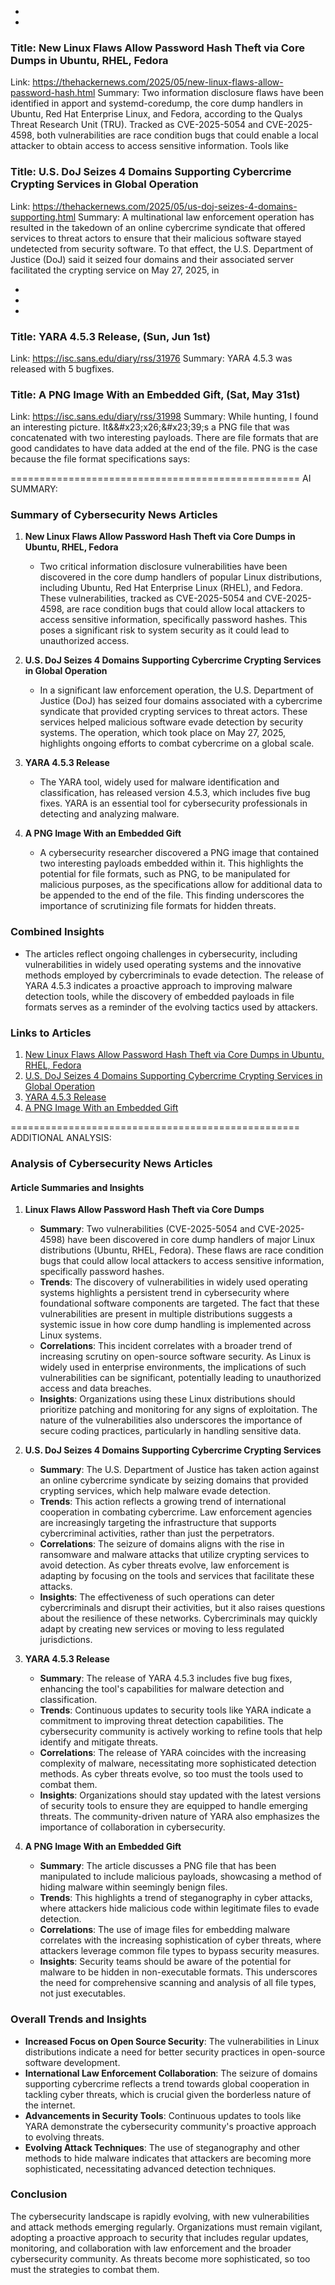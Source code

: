  - 
 - 
### Title: New Linux Flaws Allow Password Hash Theft via Core Dumps in Ubuntu, RHEL, Fedora
Link: https://thehackernews.com/2025/05/new-linux-flaws-allow-password-hash.html
Summary: Two information disclosure flaws have been identified in apport and systemd-coredump, the core dump handlers in Ubuntu, Red Hat Enterprise Linux, and Fedora, according to the Qualys Threat Research Unit (TRU).
Tracked as CVE-2025-5054 and CVE-2025-4598, both vulnerabilities are race condition bugs that could enable a local attacker to obtain access to access sensitive information. Tools like

### Title: U.S. DoJ Seizes 4 Domains Supporting Cybercrime Crypting Services in Global Operation
Link: https://thehackernews.com/2025/05/us-doj-seizes-4-domains-supporting.html
Summary: A multinational law enforcement operation has resulted in the takedown of an online cybercrime syndicate that offered services to threat actors to ensure that their malicious software stayed undetected from security software.
To that effect, the U.S. Department of Justice (DoJ) said it seized four domains and their associated server facilitated the crypting service on May 27, 2025, in

 - 
 - 
 - 
### Title: YARA 4.5.3 Release, (Sun, Jun 1st)
Link: https://isc.sans.edu/diary/rss/31976
Summary: YARA 4.5.3 was released with 5 bugfixes.&#xd;

### Title: A PNG Image With an Embedded Gift, (Sat, May 31st)
Link: https://isc.sans.edu/diary/rss/31998
Summary: While hunting, I found an interesting picture. It&&#x23&#x3b;x26&#x3b;&#x23&#x3b;39&#x3b;s a PNG file that was concatenated with two interesting payloads. There are file formats that are good candidates to have data added at the end of the file. PNG is the case because the file format specifications says:&#xd;



==================================================
AI SUMMARY:

### Summary of Cybersecurity News Articles

1. **New Linux Flaws Allow Password Hash Theft via Core Dumps in Ubuntu, RHEL, Fedora**
   - Two critical information disclosure vulnerabilities have been discovered in the core dump handlers of popular Linux distributions, including Ubuntu, Red Hat Enterprise Linux (RHEL), and Fedora. These vulnerabilities, tracked as CVE-2025-5054 and CVE-2025-4598, are race condition bugs that could allow local attackers to access sensitive information, specifically password hashes. This poses a significant risk to system security as it could lead to unauthorized access.

2. **U.S. DoJ Seizes 4 Domains Supporting Cybercrime Crypting Services in Global Operation**
   - In a significant law enforcement operation, the U.S. Department of Justice (DoJ) has seized four domains associated with a cybercrime syndicate that provided crypting services to threat actors. These services helped malicious software evade detection by security systems. The operation, which took place on May 27, 2025, highlights ongoing efforts to combat cybercrime on a global scale.

3. **YARA 4.5.3 Release**
   - The YARA tool, widely used for malware identification and classification, has released version 4.5.3, which includes five bug fixes. YARA is an essential tool for cybersecurity professionals in detecting and analyzing malware.

4. **A PNG Image With an Embedded Gift**
   - A cybersecurity researcher discovered a PNG image that contained two interesting payloads embedded within it. This highlights the potential for file formats, such as PNG, to be manipulated for malicious purposes, as the specifications allow for additional data to be appended to the end of the file. This finding underscores the importance of scrutinizing file formats for hidden threats.

### Combined Insights
- The articles reflect ongoing challenges in cybersecurity, including vulnerabilities in widely used operating systems and the innovative methods employed by cybercriminals to evade detection. The release of YARA 4.5.3 indicates a proactive approach to improving malware detection tools, while the discovery of embedded payloads in file formats serves as a reminder of the evolving tactics used by attackers.

### Links to Articles
1. [New Linux Flaws Allow Password Hash Theft via Core Dumps in Ubuntu, RHEL, Fedora](https://thehackernews.com/2025/05/new-linux-flaws-allow-password-hash.html)
2. [U.S. DoJ Seizes 4 Domains Supporting Cybercrime Crypting Services in Global Operation](https://thehackernews.com/2025/05/us-doj-seizes-4-domains-supporting.html)
3. [YARA 4.5.3 Release](https://isc.sans.edu/diary/rss/31976)
4. [A PNG Image With an Embedded Gift](https://isc.sans.edu/diary/rss/31998)

==================================================
ADDITIONAL ANALYSIS:

### Analysis of Cybersecurity News Articles

#### Article Summaries and Insights

1. **Linux Flaws Allow Password Hash Theft via Core Dumps**
   - **Summary**: Two vulnerabilities (CVE-2025-5054 and CVE-2025-4598) have been discovered in core dump handlers of major Linux distributions (Ubuntu, RHEL, Fedora). These flaws are race condition bugs that could allow local attackers to access sensitive information, specifically password hashes.
   - **Trends**: The discovery of vulnerabilities in widely used operating systems highlights a persistent trend in cybersecurity where foundational software components are targeted. The fact that these vulnerabilities are present in multiple distributions suggests a systemic issue in how core dump handling is implemented across Linux systems.
   - **Correlations**: This incident correlates with a broader trend of increasing scrutiny on open-source software security. As Linux is widely used in enterprise environments, the implications of such vulnerabilities can be significant, potentially leading to unauthorized access and data breaches.
   - **Insights**: Organizations using these Linux distributions should prioritize patching and monitoring for any signs of exploitation. The nature of the vulnerabilities also underscores the importance of secure coding practices, particularly in handling sensitive data.

2. **U.S. DoJ Seizes 4 Domains Supporting Cybercrime Crypting Services**
   - **Summary**: The U.S. Department of Justice has taken action against an online cybercrime syndicate by seizing domains that provided crypting services, which help malware evade detection.
   - **Trends**: This action reflects a growing trend of international cooperation in combating cybercrime. Law enforcement agencies are increasingly targeting the infrastructure that supports cybercriminal activities, rather than just the perpetrators.
   - **Correlations**: The seizure of domains aligns with the rise in ransomware and malware attacks that utilize crypting services to avoid detection. As cyber threats evolve, law enforcement is adapting by focusing on the tools and services that facilitate these attacks.
   - **Insights**: The effectiveness of such operations can deter cybercriminals and disrupt their activities, but it also raises questions about the resilience of these networks. Cybercriminals may quickly adapt by creating new services or moving to less regulated jurisdictions.

3. **YARA 4.5.3 Release**
   - **Summary**: The release of YARA 4.5.3 includes five bug fixes, enhancing the tool's capabilities for malware detection and classification.
   - **Trends**: Continuous updates to security tools like YARA indicate a commitment to improving threat detection capabilities. The cybersecurity community is actively working to refine tools that help identify and mitigate threats.
   - **Correlations**: The release of YARA coincides with the increasing complexity of malware, necessitating more sophisticated detection methods. As cyber threats evolve, so too must the tools used to combat them.
   - **Insights**: Organizations should stay updated with the latest versions of security tools to ensure they are equipped to handle emerging threats. The community-driven nature of YARA also emphasizes the importance of collaboration in cybersecurity.

4. **A PNG Image With an Embedded Gift**
   - **Summary**: The article discusses a PNG file that has been manipulated to include malicious payloads, showcasing a method of hiding malware within seemingly benign files.
   - **Trends**: This highlights a trend of steganography in cyber attacks, where attackers hide malicious code within legitimate files to evade detection.
   - **Correlations**: The use of image files for embedding malware correlates with the increasing sophistication of cyber threats, where attackers leverage common file types to bypass security measures.
   - **Insights**: Security teams should be aware of the potential for malware to be hidden in non-executable formats. This underscores the need for comprehensive scanning and analysis of all file types, not just executables.

### Overall Trends and Insights

- **Increased Focus on Open Source Security**: The vulnerabilities in Linux distributions indicate a need for better security practices in open-source software development.
- **International Law Enforcement Collaboration**: The seizure of domains supporting cybercrime reflects a trend towards global cooperation in tackling cyber threats, which is crucial given the borderless nature of the internet.
- **Advancements in Security Tools**: Continuous updates to tools like YARA demonstrate the cybersecurity community's proactive approach to evolving threats.
- **Evolving Attack Techniques**: The use of steganography and other methods to hide malware indicates that attackers are becoming more sophisticated, necessitating advanced detection techniques.

### Conclusion

The cybersecurity landscape is rapidly evolving, with new vulnerabilities and attack methods emerging regularly. Organizations must remain vigilant, adopting a proactive approach to security that includes regular updates, monitoring, and collaboration with law enforcement and the broader cybersecurity community. As threats become more sophisticated, so too must the strategies to combat them.